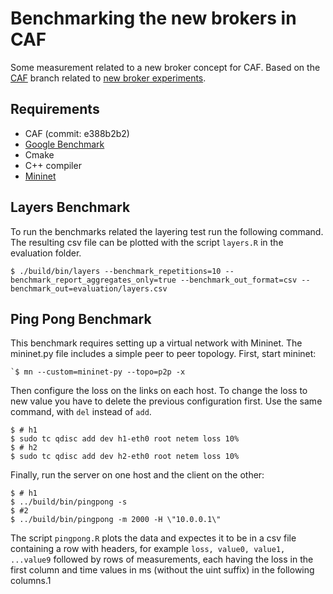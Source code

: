 # Benchmarking the new brokers in CAF

Some measurement related to a new broker concept for CAF. Based on the [CAF](https://github.com/actor-framework/actor-framework/) branch related to [new broker experiments](https://github.com/actor-framework/actor-framework/tree/topic/new-broker-experiments).

## Requirements

* CAF (commit: e388b2b2)
* [Google Benchmark](https://github.com/google/benchmark)
* Cmake
* C++ compiler
* [Mininet](http://mininet.org)

## Layers Benchmark

To run the benchmarks related the layering test run the following command. The resulting csv file can be plotted with the script `layers.R` in the evaluation folder.

```
$ ./build/bin/layers --benchmark_repetitions=10 --benchmark_report_aggregates_only=true --benchmark_out_format=csv --benchmark_out=evaluation/layers.csv
```

## Ping Pong Benchmark

This benchmark requires setting up a virtual network with Mininet. The mininet.py file includes a simple peer to peer topology. First, start mininet:

```
`$ mn --custom=mininet-py --topo=p2p -x
```

Then configure the loss on the links on each host. To change the loss to new value you have to delete the previous configuration first. Use the same command, with `del` instead of `add`.

```
$ # h1
$ sudo tc qdisc add dev h1-eth0 root netem loss 10%
$ # h2
$ sudo tc qdisc add dev h2-eth0 root netem loss 10%
```

Finally, run the server on one host and the client on the other:

```
$ # h1
$ ../build/bin/pingpong -s
$ #2 
$ ../build/bin/pingpong -m 2000 -H \"10.0.0.1\"
```

The script `pingpong.R` plots the data and expectes it to be in a csv file containing a row with headers, for example `loss, value0, value1, ...value9` followed by rows of measurements, each having the loss in the first column and time values in ms (without the uint suffix) in the following columns.1

